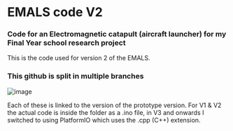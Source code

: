 # EMALS code V2
### Code for an Electromagnetic catapult (aircraft launcher) for my Final Year school research project
This is the code used for version 2 of the EMALS.
### This github is split in multiple branches
![image](https://github.com/user-attachments/assets/e13caacc-4a14-4776-8d65-57bd426dce22)

Each of these is linked to the version of the prototype version.
For V1 & V2 the actual code is inside the folder as a .ino file, in V3 and onwards I switched to using PlatformIO which uses the .cpp (C++) extension.
